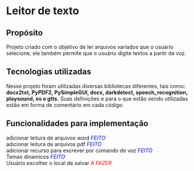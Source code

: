 # Leitor de texto
## Propósito
Projeto criado com o objetivo de ler arquivos variados que o usuário selecione, ele também permite que o usuário digite textos a partir da voz.

## Tecnologias utilizadas
Nesse projeto foram utilizadas diversas bibliotecas diferentes, tais como: **docx2txt, PyPDF2, PySimpleGUI, docx, darkdetect, speech_recognition, playsound, os e gtts.**
Suas definições e para o que estão sendo utilizadas estão em forma de comentário em cada código.

## Funcionalidades para implementação

adicionar leitura de arquivos word <span style="color:blue">*FEITO*</span>  
adicionar leitura de arquivos pdf <span style="color:blue">*FEITO*</span>  
adicionar recurso para escrever por comando de voz <span style="color:blue">*FEITO*</span>  
Temas dinamicos <span style="color:blue">*FEITO*</span>  
Usuário escolher o local de salvar <span style="color:red">*A FAZER*</span>  
